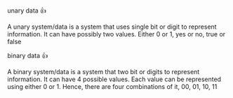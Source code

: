 unary data 👍

A unary system/data is a system that uses single bit or digit to represent information. It can have possibly two values. 
Either 0 or 1, yes or no, true or false

binary data 👍

A binary system/data is a system that two bit or digits to represent information. It can have 4 possible values. Each value can be represented using either 0 or 1. Hence, there are four combinations of it, 00, 01, 10, 11